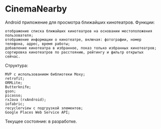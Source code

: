 # CinemaNearby
Android приложение для просмотра ближайших кинотеатров. Функции:

    отображение списка ближайших кинотеатров на основании местоположения пользователя;
    отображение информации о кинотеатре, включая: фотографии, номер телефона, адрес, время работы;
    добавление кинотеатра в избранное, показ только избранных кинотеатров;
    сортировка кинотеатров по расстоянию, рейтингу и фильтр открытых сейчас.

Структура:

    MVP с использованием библиотеки Moxy;
    retrofit;
    ORMLite;
    Butterknife;
    gson;	
    picasso;
    rxJava (rxAndroid);
    iofabric;
    recyclerview с подгрузкой элементов;
    Google Places Web Service API;

Текущее состояние: в разработке.
